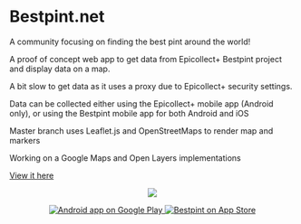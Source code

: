 Bestpint.net
========

A community focusing on finding the best pint around the world!

A proof of concept web app to get data from Epicollect+ Bestpint project and display data on a map. 

A bit slow to get data as it uses a proxy due to Epicollect+ security settings. 

Data can be collected either using the Epicollect+ mobile app (Android only), or using the Bestpint mobile app for both Android and iOS

Master branch uses Leaflet.js and OpenStreetMaps to render map and markers

Working on a Google Maps and Open Layers implementations

<a href="http://bestpint.net/">View it here</a>



<p align="center">
<img src="https://lh3.googleusercontent.com/o9Vis8sfL63rFhQCn1FFPLfz1FRDxXrZY-kJ63zlmPWtUVNouFTdq0uitTLMdycpm2qG=w300-rw" />
</p>
<p align="center">
<a href="https://play.google.com/store/apps/details?id=net.bestpint.app">
  <img alt="Android app on Google Play"
       src="https://developer.android.com/images/brand/en_app_rgb_wo_45.png" />
</a>
<a href="https://itunes.apple.com/us/app/bestpint/id992504142?mt=8&uo=6&at=&ct=" target="itunes_store" >
<img src="http://linkmaker.itunes.apple.com/images/badges/en-us/badge_appstore-lrg.png" alt="Bestpint on App Store"/>
</a>
</p>
